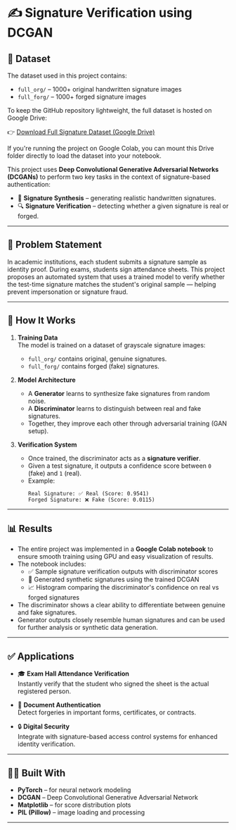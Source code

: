 # ✍️ Signature Verification using DCGAN
## 📁 Dataset

The dataset used in this project contains:

- `full_org/` – 1000+ original handwritten signature images  
- `full_forg/` – 1000+ forged signature images

To keep the GitHub repository lightweight, the full dataset is hosted on Google Drive:

👉 [Download Full Signature Dataset (Google Drive)](https://drive.google.com/file/d/1CAjtavJerVnrObpj10GHT4P-muqILVL7/view?usp=sharing)

If you're running the project on Google Colab, you can mount this Drive folder directly to load the dataset into your notebook.



This project uses **Deep Convolutional Generative Adversarial Networks (DCGANs)** to perform two key tasks in the context of signature-based authentication:

- 🧠 **Signature Synthesis** – generating realistic handwritten signatures.
- 🔍 **Signature Verification** – detecting whether a given signature is real or forged.

---

## 📘 Problem Statement

In academic institutions, each student submits a signature sample as identity proof. During exams, students sign attendance sheets. This project proposes an automated system that uses a trained model to verify whether the test-time signature matches the student's original sample — helping prevent impersonation or signature fraud.

---

## 🧠 How It Works

1. **Training Data**  
   The model is trained on a dataset of grayscale signature images:
   - `full_org/` contains original, genuine signatures.
   - `full_forg/` contains forged (fake) signatures.

2. **Model Architecture**
   - A **Generator** learns to synthesize fake signatures from random noise.
   - A **Discriminator** learns to distinguish between real and fake signatures.
   - Together, they improve each other through adversarial training (GAN setup).

3. **Verification System**
   - Once trained, the discriminator acts as a **signature verifier**.
   - Given a test signature, it outputs a confidence score between `0` (fake) and `1` (real).
   - Example:
     ```
     Real Signature: ✅ Real (Score: 0.9541)
     Forged Signature: ❌ Fake (Score: 0.0115)
     ```

---

## 📊 Results

- The entire project was implemented in a **Google Colab notebook** to ensure smooth training using GPU and easy visualization of results.
- The notebook includes:
  - ✅ Sample signature verification outputs with discriminator scores
  - 🧠 Generated synthetic signatures using the trained DCGAN
  - 📈 Histogram comparing the discriminator's confidence on real vs forged signatures
- The discriminator shows a clear ability to differentiate between genuine and fake signatures.
- Generator outputs closely resemble human signatures and can be used for further analysis or synthetic data generation.

---

## ✅ Applications

- 🎓 **Exam Hall Attendance Verification**  
  Instantly verify that the student who signed the sheet is the actual registered person.

- 📝 **Document Authentication**  
  Detect forgeries in important forms, certificates, or contracts.

- 🔒 **Digital Security**  
  Integrate with signature-based access control systems for enhanced identity verification.

---

## 👨‍💻 Built With

- **PyTorch** – for neural network modeling  
- **DCGAN** – Deep Convolutional Generative Adversarial Network  
- **Matplotlib** – for score distribution plots  
- **PIL (Pillow)** – image loading and processing

---


